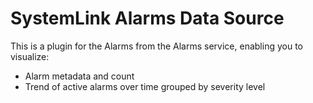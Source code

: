 # SystemLink Alarms Data Source

This is a plugin for the Alarms from the Alarms service, enabling you to visualize:

- Alarm metadata and count
- Trend of active alarms over time grouped by severity level
